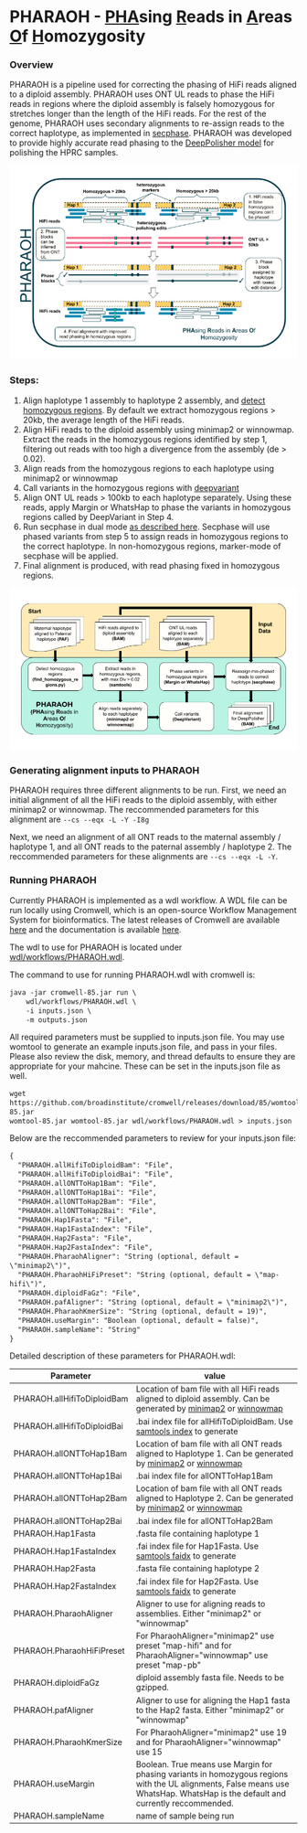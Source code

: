 # PHARAOH - <ins>PHA</ins>sing <ins>R</ins>eads in <ins>A</ins>reas <ins>O</ins>f <ins>H</ins>omozygosity


### Overview

PHARAOH is a pipeline used for correcting the phasing of HiFi reads aligned to a diploid assembly. PHARAOH uses ONT UL reads to phase the HiFi reads in regions where the diploid assembly is falsely homozygous for stretches longer than the length of the HiFi reads. For the rest of the genome, PHARAOH uses secondary alignments to re-assign reads to the correct haplotype, as implemented in [secphase](https://github.com/mobinasri/secphase). PHARAOH was developed to provide highly accurate read phasing to the [DeepPolisher model](https://github.com/google/deeppolisher) for polishing the HPRC samples.

![pharaoh](images/PHARAOH.png)

### Steps:
  1.  Align haplotype 1 assembly to haplotype 2 assembly, and [detect homozygous regions](https://github.com/mobinasri/secphase?tab=readme-ov-file#detecting-homozygous-regions). By default we extract homozygous regions > 20kb, the average length of the HiFi reads.
  2. Align HiFi reads to the diploid assembly using minimap2 or winnowmap. Extract the reads in the homozygous regions identified by step 1, filtering out reads with too high a divergence from the assembly (de > 0.02).
  3. Align reads from the homozygous regions to each haplotype using minimap2 or winnowmap
  4. Call variants in the homozygous regions with [deepvariant](https://github.com/google/deepvariant)
  5. Align ONT UL reads > 100kb to each haplotype separately. Using these reads, apply Margin or WhatsHap to phase the variants in homozygous regions called by DeepVariant in Step 4.
  6. Run secphase in dual mode [as described here](https://github.com/mobinasri/secphase?tab=readme-ov-file#running-secphase-in-dual-mode). Secphase will use phased variants from step 5 to assign reads in homozygous regions to the correct haplotype. In non-homozygous regions, marker-mode of secphase will be applied.
  7. Final alignment is produced, with read phasing fixed in homozygous regions.


![pharaoh](images/PHARAOH_overview.png)

### Generating alignment inputs to PHARAOH

PHARAOH requires three different alignments to be run. First, we need an initial alignment of all the HiFi reads to the diploid assembly, with either minimap2 or winnowmap. The reccommended parameters for this alignment are `--cs --eqx -L -Y -I8g`

Next, we need an alignment of all ONT reads to the maternal assembly / haplotype 1, and all ONT reads to the paternal assembly / haplotype 2. The reccommended parameters for these alignments are `--cs --eqx -L -Y`.


### Running PHARAOH

Currently PHARAOH is implemented as a wdl workflow. A WDL file can be run locally using Cromwell, which is an open-source Workflow Management System for bioinformatics. The latest releases of Cromwell are available [here](https://github.com/broadinstitute/cromwell/releases) and the documentation is available [here](https://cromwell.readthedocs.io/en/stable/CommandLine/).

The wdl to use for PHARAOH is located under [wdl/workflows/PHARAOH.wdl](https://github.com/miramastoras/PHARAOH/blob/main/wdl/workflows/PHARAOH.wdl).

The command to use for running PHARAOH.wdl with cromwell is:
```
java -jar cromwell-85.jar run \
    wdl/workflows/PHARAOH.wdl \
    -i inputs.json \
    -m outputs.json
```

All required parameters must be supplied to inputs.json file. You may use womtool to generate an example inputs.json file, and pass in your files. Please also review the disk, memory, and thread defaults to ensure they are appropriate for your mahcine. These can be set in the inputs.json file as well.
```
wget https://github.com/broadinstitute/cromwell/releases/download/85/womtool-85.jar
womtool-85.jar womtool-85.jar wdl/workflows/PHARAOH.wdl > inputs.json
```

Below are the reccommended parameters to review for your inputs.json file:
```
{
  "PHARAOH.allHifiToDiploidBam": "File",
  "PHARAOH.allHifiToDiploidBai": "File",
  "PHARAOH.allONTToHap1Bam": "File",
  "PHARAOH.allONTToHap1Bai": "File",
  "PHARAOH.allONTToHap2Bam": "File",
  "PHARAOH.allONTToHap2Bai": "File",
  "PHARAOH.Hap1Fasta": "File",
  "PHARAOH.Hap1FastaIndex": "File",
  "PHARAOH.Hap2Fasta": "File",
  "PHARAOH.Hap2FastaIndex": "File",
  "PHARAOH.PharaohAligner": "String (optional, default = \"minimap2\")",
  "PHARAOH.PharaohHiFiPreset": "String (optional, default = \"map-hifi\")",
  "PHARAOH.diploidFaGz": "File",
  "PHARAOH.pafAligner": "String (optional, default = \"minimap2\")",
  "PHARAOH.PharaohKmerSize": "String (optional, default = 19)",
  "PHARAOH.useMargin": "Boolean (optional, default = false)",
  "PHARAOH.sampleName": "String"
}
```

Detailed description of these parameters for PHARAOH.wdl:

| **Parameter** | **value** |
|---------------|-----------|
| PHARAOH.allHifiToDiploidBam| Location of bam file with all HiFi reads aligned to diploid assembly. Can be generated by [minimap2](https://github.com/lh3/minimap2) or [winnowmap](https://github.com/marbl/Winnowmap)|
|PHARAOH.allHifiToDiploidBai | .bai index file for allHifiToDiploidBam. Use [samtools index](https://www.htslib.org/doc/samtools-index.html) to generate |
|PHARAOH.allONTToHap1Bam |Location of bam file with all ONT reads aligned to Haplotype 1. Can be generated by [minimap2](https://github.com/lh3/minimap2) or [winnowmap](https://github.com/marbl/Winnowmap) |
|PHARAOH.allONTToHap1Bai| .bai index file for allONTToHap1Bam |
|PHARAOH.allONTToHap2Bam |Location of bam file with all ONT reads aligned to Haplotype 2. Can be generated by [minimap2](https://github.com/lh3/minimap2) or [winnowmap](https://github.com/marbl/Winnowmap)|
|PHARAOH.allONTToHap2Bai|.bai index file for allONTToHap2Bam |
|PHARAOH.Hap1Fasta| .fasta file containing haplotype 1|
|PHARAOH.Hap1FastaIndex| .fai index file for Hap1Fasta. Use [samtools faidx](https://www.htslib.org/doc/samtools-faidx.html) to generate |
|PHARAOH.Hap2Fasta|.fasta file containing haplotype 2|
|PHARAOH.Hap2FastaIndex|.fai index file for Hap2Fasta. Use [samtools faidx](https://www.htslib.org/doc/samtools-faidx.html) to generate |
|PHARAOH.PharaohAligner| Aligner to use for aligning reads to assemblies. Either "minimap2" or "winnowmap" |
|PHARAOH.PharaohHiFiPreset| For PharaohAligner="minimap2" use preset "map-hifi" and for PharaohAligner="winnowmap" use preset "map-pb"|
|PHARAOH.diploidFaGz| diploid assembly fasta file. Needs to be gzipped. |
|PHARAOH.pafAligner| Aligner to use for aligning the Hap1 fasta to the Hap2 fasta. Either "minimap2" or "winnowmap" |
|PHARAOH.PharaohKmerSize| For PharaohAligner="minimap2" use 19 and for PharaohAligner="winnowmap" use 15 |
|PHARAOH.useMargin| Boolean. True means use Margin for phasing variants in homozygous regions with the UL alignments, False means use WhatsHap. WhatsHap is the default and currently reccommended.|
|PHARAOH.sampleName| name of sample being run|
